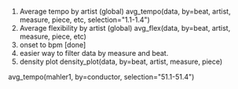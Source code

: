 1. Average tempo by artist (global) avg_tempo(data, by=beat, artist, measure, piece, etc, selection="1.1-1.4")
2. Average flexibility by artist (global) avg_flex(data, by=beat, artist, measure, piece, etc)
3. onset to bpm [done]
4. easier way to filter data by measure and beat.
5. density plot density_plot(data, by=beat, artist, measure, piece)



avg_tempo(mahler1, by=conductor, selection="51.1-51.4")
